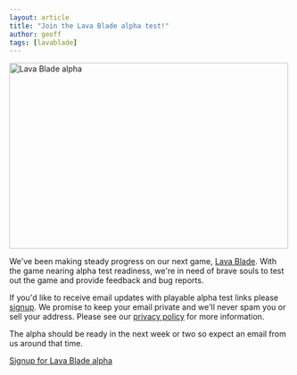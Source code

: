 ```yaml
---
layout: article
title: "Join the Lava Blade alpha test!"
author: geoff
tags: [lavablade]
---
```


<div class="full-frame">
	<a href="http://goo.gl/3Iaku">
		<img src="/media/images/posts/lava_blade/gameplay.png"
			alt="Lava Blade alpha" width="500" height="333">
	</a>
</div>

We've been making steady progress on our next game, <a href="http://www.lavablade.com">Lava Blade</a>. With the game nearing alpha test readiness, we're in need of brave souls to test out the game and provide feedback and bug reports.

If you'd like to receive email updates with playable alpha test links please [signup][1]. We promise to keep your email private and we'll never spam you or sell your address. Please see our [privacy policy][2] for more information.

The alpha should be ready in the next week or two so expect an email from us around that time.

<a class="download-podcast" href="http://goo.gl/3Iaku">Signup for Lava Blade alpha</a>

[1]: http://goo.gl/3Iaku
[2]: /about/privacy/

